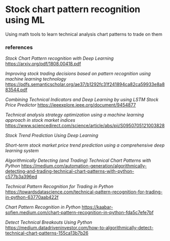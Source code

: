 # Stock chart pattern recognition using ML

Using math tools to learn technical analysis chart patterns to trade on them

### references

*Stock Chart Pattern recognition with Deep Learning* https://arxiv.org/pdf/1808.00418.pdf

*Improving stock trading decisions based on pattern recognition using machine learning technology* https://pdfs.semanticscholar.org/ae37/b1292fc31f241894ca82ca59933e8a883544.pdf

*Combining Technical Indicators and Deep Learning by using LSTM Stock Price Predictor* https://ieeexplore.ieee.org/document/9454877

*Technical analysis strategy optimization using a machine learning approach in stock market indices* https://www.sciencedirect.com/science/article/abs/pii/S0950705121003828

*Stock Trend Prediction Using Deep Learning*

*Short-term stock market price trend prediction using a comprehensive deep learning system*

*Algorithmically Detecting (and Trading) Technical Chart Patterns with Python* https://medium.com/automation-generation/algorithmically-detecting-and-trading-technical-chart-patterns-with-python-c577b3a396ed

*Technical Pattern Recognition for Trading in Python* https://towardsdatascience.com/technical-pattern-recognition-for-trading-in-python-63770aab422f

*Chart Pattern Recognition in Python* https://kaabar-sofien.medium.com/chart-pattern-recognition-in-python-fda5c7efe7bf

*Detect Technical Breakouts Using Python* https://medium.datadriveninvestor.com/how-to-algorithmically-detect-technical-chart-patterns-155ca13b7b26
